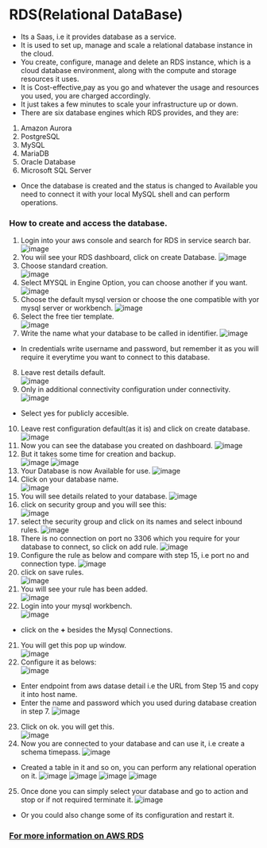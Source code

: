 # RDS(Relational DataBase)
* Its a Saas, i.e it provides database as a service.
* It is used to set up, manage and scale a relational database instance in the cloud.
* You create, configure, manage and delete an RDS instance, which is a cloud database environment, along with the compute and storage resources it uses.
* It is Cost-effective,pay as you go and whatever the usage and resources you used, you are charged accordingly.
* It just takes a few minutes to scale your infrastructure up or down.
* There are six database engines which RDS provides, and they are:
1. Amazon Aurora 
2. PostgreSQL 
3. MySQL 
4. MariaDB 
5. Oracle Database 
6. Microsoft SQL Server
* Once the database is created and the status is changed to Available you need to connect it with your local MySQL shell and can perform operations.
### How to create and access the database.
1. Login into your aws console and search for RDS in service search bar.
![image](https://user-images.githubusercontent.com/63589909/80910837-ee68cd80-8d4f-11ea-9637-c4f85ad8f8c3.png)
2. You wiil see your RDS dashboard, click on create Database.
![image](https://user-images.githubusercontent.com/63589909/80910859-0c363280-8d50-11ea-8572-9739aafb6a97.png)
3. Choose standard creation.\
![image](https://user-images.githubusercontent.com/63589909/80910876-2b34c480-8d50-11ea-8d94-01dfe6579fef.png)
4. Select MYSQL in Engine Option, you can choose another if you want.
![image](https://user-images.githubusercontent.com/63589909/80910890-40115800-8d50-11ea-95bf-8d5124e67476.png)
5. Choose the default mysql version or choose the one compatible with yor mysql server or workbench.
![image](https://user-images.githubusercontent.com/63589909/80910924-7b138b80-8d50-11ea-926e-050663880083.png)
6. Select the free tier template.\
![image](https://user-images.githubusercontent.com/63589909/80910934-91b9e280-8d50-11ea-9a1f-2dd5cd27e7e4.png)
7. Write the name what your database to be called in identifier.
![image](https://user-images.githubusercontent.com/63589909/80910947-ac8c5700-8d50-11ea-8a65-7ffef27c3fc8.png)
* In credentials write username and password, but remember it as you will require it everytime you want to connect to this database.
8. Leave rest details default.\
![image](https://user-images.githubusercontent.com/63589909/80911617-fe36e080-8d54-11ea-9ccc-66e7d84e5032.png)
9. Only in additional connectivity configuration under connectivity.
![image](https://user-images.githubusercontent.com/63589909/80911640-27f00780-8d55-11ea-8e37-2293c133ca90.png)
* Select yes for publicly accesible.
10. Leave rest configuration default(as it is) and click on create database.
![image](https://user-images.githubusercontent.com/63589909/80911693-9b921480-8d55-11ea-9198-ca87e6b48316.png)
11. Now you can see the database you created on dashboard.
![image](https://user-images.githubusercontent.com/63589909/80911731-d1cf9400-8d55-11ea-8e1d-62ada9439aa1.png)
12. But it takes some time for creation and backup.\
![image](https://user-images.githubusercontent.com/63589909/80911736-da27cf00-8d55-11ea-803a-e61d39dcaef1.png)
![image](https://user-images.githubusercontent.com/63589909/80911737-e01db000-8d55-11ea-9304-9f42e998c994.png)
13. Your Database is now Available for use.
![image](https://user-images.githubusercontent.com/63589909/80911739-e6ac2780-8d55-11ea-85c5-ade5937e18cb.png)
14. Click on your database name.\
![image](https://user-images.githubusercontent.com/63589909/80911741-eca20880-8d55-11ea-945b-cbd7ca16ec60.png)
15. You will see details related to your database.
![image](https://user-images.githubusercontent.com/63589909/80911748-fd527e80-8d55-11ea-85e0-ca29527537d3.png)
16. click on security group and you will see this:\
![image](https://user-images.githubusercontent.com/63589909/80911752-04798c80-8d56-11ea-9ada-592c438c78c8.png)
17. select the security group and click on its names and select inbound rules.
![image](https://user-images.githubusercontent.com/63589909/80911756-0b080400-8d56-11ea-91c2-a3a7eee499a2.png)
18. There is no connection on port no 3306 which you require for your database to connect, so click on add rule. 
![image](https://user-images.githubusercontent.com/63589909/80911757-0fccb800-8d56-11ea-9aa9-3c30663d07ff.png)
19. Configure the rule as below and compare with step 15, i.e port no and connection type.
![image](https://user-images.githubusercontent.com/63589909/80911760-15c29900-8d56-11ea-9ba4-1479f0915991.png)
18. click on save rules.\
![image](https://user-images.githubusercontent.com/63589909/80911762-1a874d00-8d56-11ea-864a-0fcde06a7566.png)
19. You will see your rule has been added.\
![image](https://user-images.githubusercontent.com/63589909/80911765-207d2e00-8d56-11ea-9472-d630484a9dfe.png)
20. Login into your mysql workbench.\
![image](https://user-images.githubusercontent.com/63589909/80911795-3f7bc000-8d56-11ea-9e9d-c4728689c4ee.png)
* click on the **+** besides the Mysql Connections.
21. You will get this pop up window.\
![image](https://user-images.githubusercontent.com/63589909/80911803-486c9180-8d56-11ea-9db0-a96da37baa74.png)
22. Configure it as belows:\
![image](https://user-images.githubusercontent.com/63589909/80911806-4d314580-8d56-11ea-8902-53846e35d9c4.png)
* Enter endpoint from aws datase detail i.e the URL from Step 15 and copy it into host name.
* Enter the name and password which you used during database creation in step 7.
![image](https://user-images.githubusercontent.com/63589909/80911808-54585380-8d56-11ea-8ef1-fc594468cde8.png)
23. Click on ok. you will get this.\
![image](https://user-images.githubusercontent.com/63589909/80911809-5a4e3480-8d56-11ea-89bf-b35e86954097.png)
24. Now you are connected to your database and can use it, i.e create a schema timepass. 
![image](https://user-images.githubusercontent.com/63589909/80911816-5fab7f00-8d56-11ea-815a-31d0bafecafb.png)
* Created a table in it and so on, you can perform any relational operation on it.
![image](https://user-images.githubusercontent.com/63589909/80911826-689c5080-8d56-11ea-88d8-824824323ca4.png)
![image](https://user-images.githubusercontent.com/63589909/80911830-6c2fd780-8d56-11ea-9f96-86351f1c2b00.png)
![image](https://user-images.githubusercontent.com/63589909/80911838-74881280-8d56-11ea-9e64-f8bdfd3c0c90.png)
![image](https://user-images.githubusercontent.com/63589909/80911850-79e55d00-8d56-11ea-8b79-11c33266f236.png)
25. Once done you can simply select your database and go to action and stop or if not required terminate it.
![image](https://user-images.githubusercontent.com/63589909/80911858-7eaa1100-8d56-11ea-9970-77b18d54ded7.png)
* Or you could also change some of its configuration and restart it.
### [For more information on AWS RDS](https://docs.aws.amazon.com/rds/index.html?nc2=h_ql_doc_rds) 

